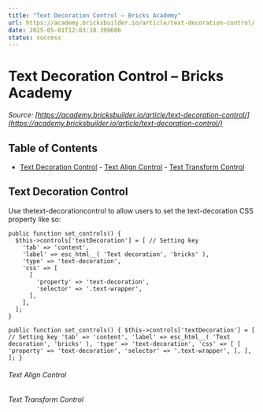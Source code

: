 ```yaml
---
title: "Text Decoration Control – Bricks Academy"
url: https://academy.bricksbuilder.io/article/text-decoration-control/
date: 2025-05-01T12:03:18.399686
status: success
---
```


# Text Decoration Control – Bricks Academy

*Source: [https://academy.bricksbuilder.io/article/text-decoration-control/](https://academy.bricksbuilder.io/article/text-decoration-control/)*

## Table of Contents

- [Text Decoration Control](#text-decoration-control)
        - [Text Align Control](#text-align-control)
        - [Text Transform Control](#text-transform-control)

## Text Decoration Control

Use thetext-decorationcontrol to allow users to set the text-decoration CSS property like so:

```
public function set_controls() {
  $this->controls['textDecoration'] = [ // Setting key
    'tab' => 'content',
    'label' => esc_html__( 'Text decoration', 'bricks' ),
    'type' => 'text-decoration',
    'css' => [
      [
        'property' => 'text-decoration',
        'selector' => '.text-wrapper',
      ],
    ],
  ];
}
```

`public function set_controls() {
  $this->controls['textDecoration'] = [ // Setting key
    'tab' => 'content',
    'label' => esc_html__( 'Text decoration', 'bricks' ),
    'type' => 'text-decoration',
    'css' => [
      [
        'property' => 'text-decoration',
        'selector' => '.text-wrapper',
      ],
    ],
  ];
}`

###### Text Align Control

###### Text Transform Control


